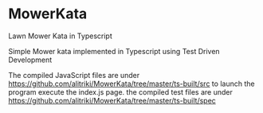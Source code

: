 # MowerKata
Lawn Mower Kata in Typescript


Simple Mower kata implemented in Typescript using Test Driven Development

The compiled JavaScript files are under https://github.com/alitriki/MowerKata/tree/master/ts-built/src
to launch the program execute the index.js page.
the compiled test files are under https://github.com/alitriki/MowerKata/tree/master/ts-built/spec
